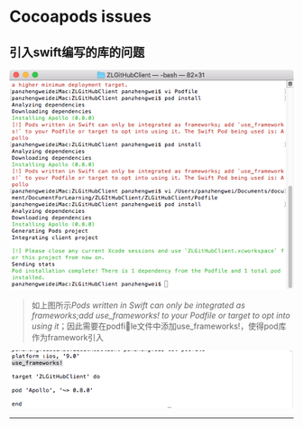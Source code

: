 # Cocoapods issues

## 引入swift编写的库的问题

![Cocoapods_issues_1_1][1]

> 如上图所示*Pods written in Swift can only be integrated as frameworks;add use_frameworks! to your Podfile or target to opt into using it*；因此需要在podfile文件中添加use_frameworks!，使得pod库作为framework引入

![Cocoapods_issues_1_2][2]

----


[1]: pic/Cocoapods_issue_1_1.png
[2]: pic/Cocoapods_issue_1_2.png
